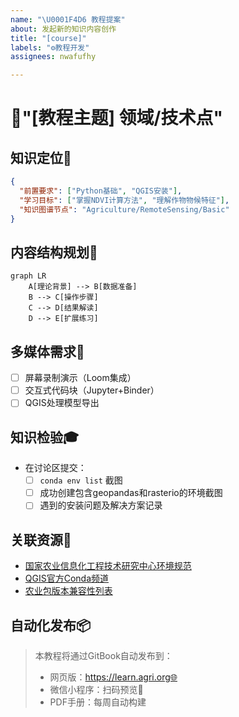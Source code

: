 ```yaml
---
name: "\U0001F4D6 教程提案"
about: 发起新的知识内容创作
title: "[course]"
labels: "⚙️教程开发"
assignees: nwafufhy

---
```


# 🌟"[教程主题] 领域/技术点"

## 知识定位📍
```json
{
  "前置要求": ["Python基础", "QGIS安装"],
  "学习目标": ["掌握NDVI计算方法", "理解作物物候特征"],
  "知识图谱节点": "Agriculture/RemoteSensing/Basic"
}
```

## 内容结构规划🧭
```mermaid
graph LR
    A[理论背景] --> B[数据准备]
    B --> C[操作步骤]
    C --> D[结果解读]
    D --> E[扩展练习]
```

## 多媒体需求🎥
- [ ] 屏幕录制演示（Loom集成）
- [ ] 交互式代码块（Jupyter+Binder）
- [ ] QGIS处理模型导出

## 知识检验🎓
- 在讨论区提交：
  - [ ] `conda env list` 截图
  - [ ] 成功创建包含geopandas和rasterio的环境截图
  - [ ] 遇到的安装问题及解决方案记录

## 关联资源🔗
- [国家农业信息化工程技术研究中心环境规范](https://example.com/standards)
- [QGIS官方Conda频道](https://qgis.org/en/site/)
- [农业包版本兼容性列表](#)

## 自动化发布📦
> 本教程将通过GitBook自动发布到：
> - 网页版：https://learn.agri.org🌐
> - 微信小程序：扫码预览📱
> - PDF手册：每周自动构建
